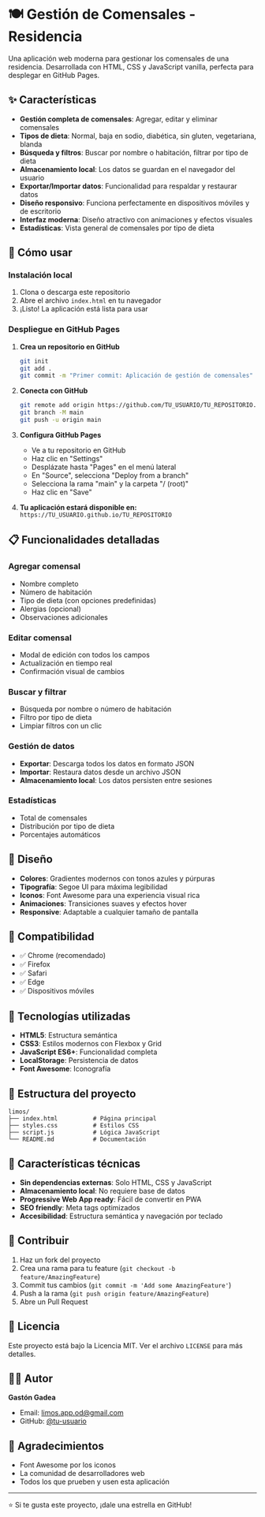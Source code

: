 # 🍽️ Gestión de Comensales - Residencia

Una aplicación web moderna para gestionar los comensales de una residencia. Desarrollada con HTML, CSS y JavaScript vanilla, perfecta para desplegar en GitHub Pages.

## ✨ Características

- **Gestión completa de comensales**: Agregar, editar y eliminar comensales
- **Tipos de dieta**: Normal, baja en sodio, diabética, sin gluten, vegetariana, blanda
- **Búsqueda y filtros**: Buscar por nombre o habitación, filtrar por tipo de dieta
- **Almacenamiento local**: Los datos se guardan en el navegador del usuario
- **Exportar/Importar datos**: Funcionalidad para respaldar y restaurar datos
- **Diseño responsivo**: Funciona perfectamente en dispositivos móviles y de escritorio
- **Interfaz moderna**: Diseño atractivo con animaciones y efectos visuales
- **Estadísticas**: Vista general de comensales por tipo de dieta

## 🚀 Cómo usar

### Instalación local
1. Clona o descarga este repositorio
2. Abre el archivo `index.html` en tu navegador
3. ¡Listo! La aplicación está lista para usar

### Despliegue en GitHub Pages

1. **Crea un repositorio en GitHub**
   ```bash
   git init
   git add .
   git commit -m "Primer commit: Aplicación de gestión de comensales"
   ```

2. **Conecta con GitHub**
   ```bash
   git remote add origin https://github.com/TU_USUARIO/TU_REPOSITORIO.git
   git branch -M main
   git push -u origin main
   ```

3. **Configura GitHub Pages**
   - Ve a tu repositorio en GitHub
   - Haz clic en "Settings"
   - Desplázate hasta "Pages" en el menú lateral
   - En "Source", selecciona "Deploy from a branch"
   - Selecciona la rama "main" y la carpeta "/ (root)"
   - Haz clic en "Save"

4. **Tu aplicación estará disponible en:**
   `https://TU_USUARIO.github.io/TU_REPOSITORIO`

## 📋 Funcionalidades detalladas

### Agregar comensal
- Nombre completo
- Número de habitación
- Tipo de dieta (con opciones predefinidas)
- Alergias (opcional)
- Observaciones adicionales

### Editar comensal
- Modal de edición con todos los campos
- Actualización en tiempo real
- Confirmación visual de cambios

### Buscar y filtrar
- Búsqueda por nombre o número de habitación
- Filtro por tipo de dieta
- Limpiar filtros con un clic

### Gestión de datos
- **Exportar**: Descarga todos los datos en formato JSON
- **Importar**: Restaura datos desde un archivo JSON
- **Almacenamiento local**: Los datos persisten entre sesiones

### Estadísticas
- Total de comensales
- Distribución por tipo de dieta
- Porcentajes automáticos

## 🎨 Diseño

- **Colores**: Gradientes modernos con tonos azules y púrpuras
- **Tipografía**: Segoe UI para máxima legibilidad
- **Iconos**: Font Awesome para una experiencia visual rica
- **Animaciones**: Transiciones suaves y efectos hover
- **Responsive**: Adaptable a cualquier tamaño de pantalla

## 📱 Compatibilidad

- ✅ Chrome (recomendado)
- ✅ Firefox
- ✅ Safari
- ✅ Edge
- ✅ Dispositivos móviles

## 🔧 Tecnologías utilizadas

- **HTML5**: Estructura semántica
- **CSS3**: Estilos modernos con Flexbox y Grid
- **JavaScript ES6+**: Funcionalidad completa
- **LocalStorage**: Persistencia de datos
- **Font Awesome**: Iconografía

## 📁 Estructura del proyecto

```
limos/
├── index.html          # Página principal
├── styles.css          # Estilos CSS
├── script.js           # Lógica JavaScript
└── README.md           # Documentación
```

## 🚀 Características técnicas

- **Sin dependencias externas**: Solo HTML, CSS y JavaScript
- **Almacenamiento local**: No requiere base de datos
- **Progressive Web App ready**: Fácil de convertir en PWA
- **SEO friendly**: Meta tags optimizados
- **Accesibilidad**: Estructura semántica y navegación por teclado

## 🤝 Contribuir

1. Haz un fork del proyecto
2. Crea una rama para tu feature (`git checkout -b feature/AmazingFeature`)
3. Commit tus cambios (`git commit -m 'Add some AmazingFeature'`)
4. Push a la rama (`git push origin feature/AmazingFeature`)
5. Abre un Pull Request

## 📄 Licencia

Este proyecto está bajo la Licencia MIT. Ver el archivo `LICENSE` para más detalles.

## 👨‍💻 Autor

**Gastón Gadea**
- Email: limos.app.od@gmail.com
- GitHub: [@tu-usuario](https://github.com/tu-usuario)

## 🙏 Agradecimientos

- Font Awesome por los iconos
- La comunidad de desarrolladores web
- Todos los que prueben y usen esta aplicación

---

⭐ Si te gusta este proyecto, ¡dale una estrella en GitHub! 
